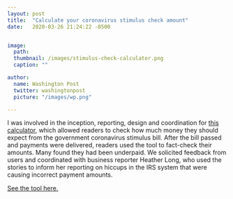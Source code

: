 ```yaml
---
layout: post
title:  "Calculate your coronavirus stimulus check amount"
date:   2020-03-26 21:24:22 -0500


image:
  path:
  thumbnail: /images/stimulus-check-calculator.png
  caption: ""

author:
  name: Washington Post
  twitter: washingtonpost
  picture: "/images/wp.png"

---
```



I was involved in the inception, reporting, design and coordination for [this calculator][project-link], which allowed readers to check how much money they should expect from the government coronavirus stimulus bill. After the bill passed and payments were delivered, readers used the tool to fact-check their amounts. Many found they had been underpaid. We solicited feedback from users and coordinated with business reporter Heather Long, who used the stories to inform her reporting on hiccups in the IRS system that were causing incorrect payment amounts.

[See the tool here.][project-link]

[project-link]: https://www.washingtonpost.com/graphics/business/coronavirus-stimulus-check-calculator/
